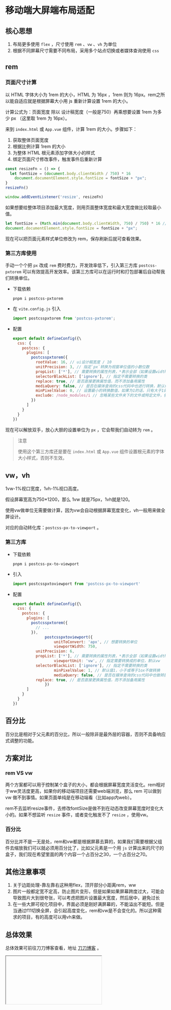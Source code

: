 # 移动端大屏端布局适配

## 核心思想

1. 布局更多使用 `flex` ，尺寸使用 `rem` 、`vw` 、`vh` 为单位
2. 根据不同屏幕尺寸需要不同布局，采用多个站点切换或者媒体查询使用 `css` 

## rem

### 页面尺寸计算

以 HTML 字体大小为 1rem 的大小，HTML 为 16px ，1rem 则为 16px。rem之所以能自适应就是根据屏幕大小用 js 重新计算设置 1rem 的大小。

计算公式为：页面宽度 除以 设计稿宽度（一般是750）再乘想要设置 1rem 为多少 px （这里取 1rem 为 16px）。

来到 `index.html` 或 `App.vue` 组件，计算 1rem 的大小。步骤如下：

1. 获取整体页面宽度
2. 根据比例计算 1rem 的大小
3. 为整体 HTML 根元素添加字体大小的样式
4. 绑定页面尺寸修改事件，触发事件后重新计算

```js
const resizeFn = () => {
  let fontSize = (document.body.clientWidth / 750) * 16
	document.documentElement.style.fontSize = fontSize + "px";
}
resizeFn()

window.addEventListener('resize', resizeFn)
```

如果想要给整体项目添加最大宽度，则用页面整体宽度和最大宽度做比较取最小值。

```js
let fontSize = (Math.min(document.body.clientWidth, 750) / 750) * 16 // [!code++]
document.documentElement.style.fontSize = fontSize + "px";
```

现在可以把页面元素样式单位修改为 rem，保存刷新后就可查看效果。

### 第三方库使用

手动一个个把 `px` 改成 `rem` 费时费力，开发效率低下，引入第三方库 `postcss-pxtorem` 可以有效提高开发效率。该第三方库可以在运行时和打包部署后自动帮我们转换单位。

- 下载依赖

  ```
  pnpm i postcss-pxtorem
  ```

- 在 `vite.config.js` 引入

  ```js
  import postcsspxtorem from 'postcss-pxtorem';
  ```

- 配置

  ```js
  export default defineConfig({\
    css: {
      postcss: {
        plugins: [
          postcsspxtorem({
            rootValue: 16, // ui设计稿宽度 / 10
            unitPrecision: 3, // 指定`px`转换为视窗单位值的小数位数
            propList: ['*'], // 需要转换的属性列表，*表示全部（如果设置width，则width的值会被转换）
            selectorBlackList: ['ignore'], // 指定不需要转换的类
            replace: true, // 是否直接更换属性值，而不添加备用属性
            mediaQuery: false, // 是否在媒体查询的css代码中也进行转换，默认false
            minPixelValue: 0, // 设置最小的转换数值，如果为1的话，只有大于1的值会被转换
            exclude: /node_modules/i // 忽略某些文件夹下的文件或特定文件，例如 'node_modules' 下的文件
          })
        ]
      }
    }
  })
  ```

现在可以解放双手，放心大胆的设置单位为 `px` ，它会帮我们自动转为 `rem` 。

> 注意
>
> 使用这个第三方库还是要在 `index.html` 或 `App.vue` 组件设置根元素的字体大小样式，否则不生效。

## vw，vh

1vw-1%视口宽度，1vh-1%视口高度。

假设屏幕宽高为750*1200，那么 1vw 就是75px，1vh就是120。

使用vw做单位无需要做计算，因为vw会自动根据屏幕宽度变化，vh一般用来做全屏设计。

对应的自动转化库：`postcss-px-to-viewport` 。

### 第三方库

- 下载依赖

  ```
  pnpm i postcss-px-to-viewport
  ```

- 引入

  ```js
  import postcsspxtoviewport from 'postcss-px-to-viewport'
  ```

- 配置

  ```js
  export default defineConfig({\
    css: {
      postcss: {
        plugins: [
          postcsspxtorem({
            // ...
          }),
    			postcsspxtoviewport({
    				unitToConvert: 'apx', // 想要转换的单位
    				viewportWidth: 750,
            unitPrecision: 6,
            propList: ['*'], // 需要转换的属性列表，*表示全部（如果设置width，则width的值会被转换）
    				viewportUnit: 'vw', // 指定需要转换成的单位，默认vw
            selectorBlackList: ['ignore'], // 指定不需要转换的类
    				minPixelValue: 1, // 默认值1，小于或等于1ox不做转换
    				mediaQuery: false, // 是否在媒体查询的css代码中也做转换，默认false
            replace: true, // 是否直接更换属性值，而不添加备用属性
  				})
        ]
      }
    }
  })
  ```

## 百分比

百分比是相对于父元素的百分比，所以一般除非是最外层的容器，否则不具备响应式调整的功能。

## 方案对比

### rem VS vw

两个方案都可以用于控制某个盒子的大小，都会根据屏幕宽度灵活变化。rem相对于ww灵活度更高，如果你的移动端项目还需要web端浏览，那么 rem 可以做到 vw 做不到事情。如果页面单纯是在移动端看（比如app内web）。

rem不去监听resize事件，去修改fontSize是做不到在动态改变屏幕宽度时变化大小的。如果不想监听 `resize` 事件，或者变化触发不了 `resize` ，使用vw。

### 百分比

百分比并不是一无是处，rem和vw都是根据屏慕去算的，如果我们需要根据父组件去缩放我们可以就必须用百分比了，比如父元素是一个用 `js` 计算出来的尺寸的盒子，我们现在希望里面的两个内容一个占百分之30，一个占百分之70。

## 其他注意事项

1. 关于边距处理-靠左靠右这种用flex，顶开部分小距离rem，ww
2. 图片一般都定宽不定高，防止图片变形，但是如果如果屏幕跨度过大，可能会导致图片大到很夸张，可以考虑把图片设置最大宽度，然后居中，避免过长
3. 在一些大屏可视化项目中，界面必须是刚好满屏幕的，不能溢出不能短。但是当通过f11切换全屏，会引起高度变化，rem和vw是不会变化的。所以这种需求的项目，有的高度可以用vh来做。

## 总体效果
总体效果可前往刀刀博客查看，地址 [刀刀博客](https://duyidao.gitee.io/blogweb/) 。

<Iframe url="https://duyidao.github.io/blogweb/#/" />
